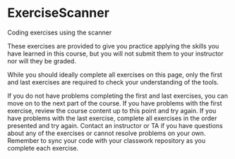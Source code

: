 # ExerciseScanner
Coding exercises using the scanner

These exercises are provided to give you practice applying the skills you have learned in this course, but you will not submit them to your instructor nor will they be graded.

While you should ideally complete all exercises on this page, only the first and last exercises are required to check your understanding of the tools.

If you do not have problems completing the first and last exercises, you can move on to the next part of the course.
If you have problems with the first exercise, review the course content up to this point and try again.
If you have problems with the last exercise, complete all exercises in the order presented and try again.
Contact an instructor or TA if you have questions about any of the exercises or cannot resolve problems on your own.
Remember to sync your code with your classwork repository as you complete each exercise.
